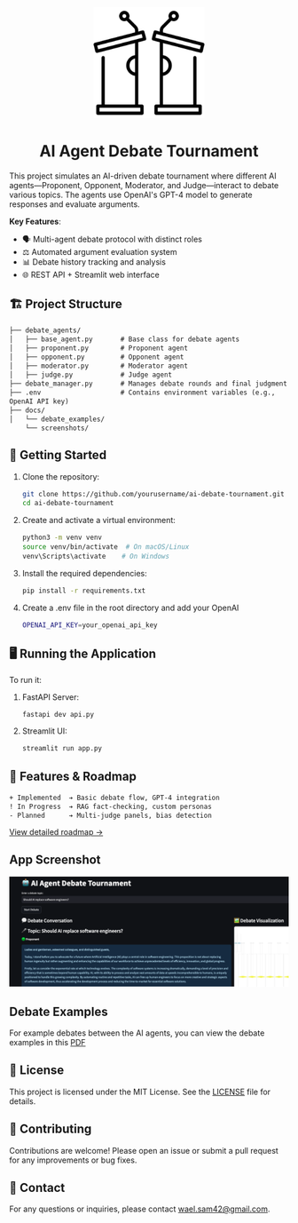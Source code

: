 <div align="center">

  <!-- Logo Image -->
  <img src="docs/images/logo.png" alt="AI Debate Tournament Logo" width="200"/>

  <!-- Title -->
  # AI Agent Debate Tournament

</div>

This project simulates an AI-driven debate tournament where different AI agents—Proponent, Opponent, Moderator, and Judge—interact to debate various topics. The agents use OpenAI's GPT-4 model to generate responses and evaluate arguments.

**Key Features**:
- 🗣️ Multi-agent debate protocol with distinct roles
- ⚖️ Automated argument evaluation system
- 📊 Debate history tracking and analysis
- 🌐 REST API + Streamlit web interface


## 🏗️  Project Structure

```
├── debate_agents/
│   ├── base_agent.py       # Base class for debate agents
│   ├── proponent.py        # Proponent agent
│   ├── opponent.py         # Opponent agent
│   ├── moderator.py        # Moderator agent
│   ├── judge.py            # Judge agent
├── debate_manager.py       # Manages debate rounds and final judgment
├── .env                    # Contains environment variables (e.g., OpenAI API key)
├── docs/
│   └── debate_examples/
    └── screenshots/
```

## 🚀 Getting Started

1. Clone the repository:
   ```sh
   git clone https://github.com/yourusername/ai-debate-tournament.git
   cd ai-debate-tournament
   ```

2. Create and activate a virtual environment:
    ```sh
    python3 -m venv venv
    source venv/bin/activate  # On macOS/Linux
    venv\Scripts\activate    # On Windows
    ```

3. Install the required dependencies:
    ```sh
    pip install -r requirements.txt
    ```

4. Create a .env file in the root directory and add your OpenAI
    ```sh
    OPENAI_API_KEY=your_openai_api_key
    ```

## 🖥️ Running the Application

To run it:
1. FastAPI Server:
    ```sh
   fastapi dev api.py
    ```

2. Streamlit UI:
    ```sh
   streamlit run app.py
    ```


## 🌟 Features & Roadmap
```
+ Implemented  ➔ Basic debate flow, GPT-4 integration
! In Progress  ➔ RAG fact-checking, custom personas
- Planned      ➔ Multi-judge panels, bias detection
```
[View detailed roadmap →](Roadmap.md)

## App Screenshot
![App Screenshot](docs/screenshots/ss1.png)

## Debate Examples

For example debates between the AI agents, you can view the debate examples in this [PDF](docs/debate_examples)

## 📄 License
This project is licensed under the MIT License. See the [LICENSE](LICENSE) file for details.

## 🤝 Contributing
Contributions are welcome! Please open an issue or submit a pull request for any improvements or bug fixes.

## 📧 Contact
For any questions or inquiries, please contact wael.sam42@gmail.com.
